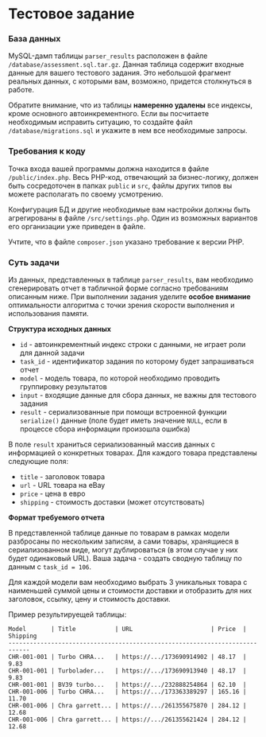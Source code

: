 # Тестовое задание

### База данных

MySQL-дамп таблицы `parser_results` расположен в файле `/database/assessment.sql.tar.gz`. Данная таблица содержит входные данные для вашего тестового задания. Это небольшой фрагмент реальных данных, с которыми вам, возможно, придется столкнуться в работе.

Обратите внимание, что из таблицы **намеренно удалены** все индексы, кроме основного автоинкрементного. Если вы посчитаете необходимым исправить ситуацию, то создайте файл `/database/migrations.sql` и укажите в нем все необходимые запросы.

### Требования к коду

Точка входа вашей программы должна находится в файле `/public/index.php`. Весь PHP-код, отвечающий за бизнес-логику, должен быть сосредоточен в папках `public` и `src`, файлы других типов вы можете располагать по своему усмотрению.

Конфигурация БД и другие необходимые вам настройки должны быть агрегированы в файле `/src/settings.php`. Один из возможных вариантов его организации уже приведен в файле.

Учтите, что в файле `composer.json` указано требование к версии PHP. 

### Суть задачи

Из данных, представленных в таблице `parser_results`, вам необходимо сгенерировать отчет в табличной форме согласно требованиям описанным ниже. При выполнении задания уделите **особое внимание** оптимальности алгоритма с точки зрения скорости выполнения и использования памяти.

**Структура исходных данных**

* `id` - автоинкрементный индекс строки с данными, не играет роли для данной задачи
* `task_id` - идентификатор задания по которому будет запрашиваться отчет
* `model` - модель товара, по которой необходимо проводить группировку результатов
* `input` - входящие данные для сбора данных, не важны для тестового задания
* `result` - сериализованные при помощи встроенной функции `serialize()` данные (поле будет иметь значение `NULL`, если в процессе сбора информации произошла ошибка) 

В поле `result` храниться сериализованный массив данных с информацией о конкретных товарах. Для каждого товара представлены следующие поля:

* `title` - заголовок товара
* `url` - URL товара на eBay
* `price` - цена в евро
* `shipping` - стоимость доставки (может отсутствовать)

**Формат требуемого отчета**

В представленной таблице данные по товарам в рамках модели разбросаны по нескольким записям, а сами товары, хранящиеся в сериализованном виде, могут дублироваться (в этом случае у них будет одинаковый URL). Ваша задача - создать сводную таблицу по данным с `task_id = 106`.

Для каждой модели вам необходимо выбрать 3 уникальных товара с наименьшей суммой цены и стоимости доставки и отобразить для них заголовок, ссылку, цену и стоимость доставки.

Пример результируещей таблицы:
```
Model       | Title           | URL                      | Price  | Shipping
----------------------------------------------------------------------------
CHR-001-001 | Turbo CHRA...   | https://.../173690914902 | 48.17  | 9.83
CHR-001-001 | Turbolader...   | https://.../173690913940 | 48.17  | 9.83
CHR-001-001 | BV39 turbo...   | https://.../232888254864 | 62.10  |
CHR-001-006 | Turbo CHRA...   | https://.../173363389297 | 165.16 | 11.70
CHR-001-006 | Chra garrett... | https://.../261355675870 | 284.12 | 12.68
CHR-001-006 | Chra garrett... | https://.../261355621424 | 284.12 | 12.68
```
